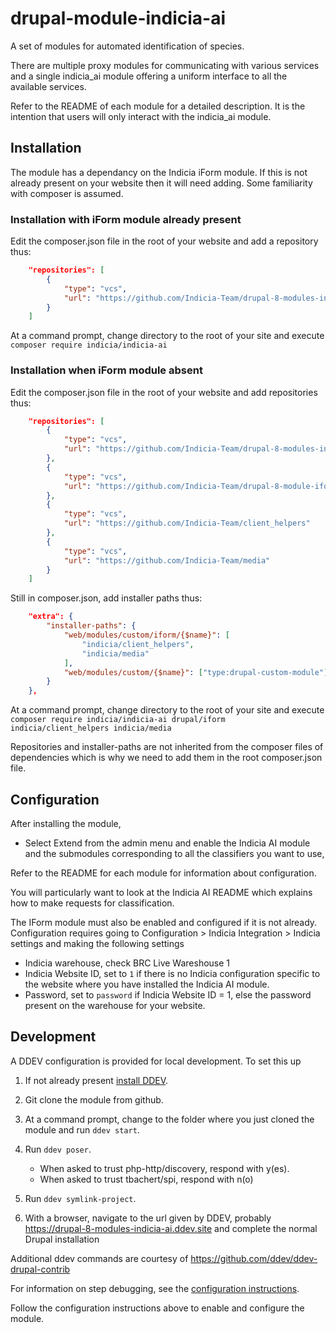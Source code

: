 # drupal-module-indicia-ai

A set of modules for automated identification of species.

There are multiple proxy modules for communicating with various services and
a single indicia_ai module offering a uniform interface to all the available
services.

Refer to the README of each module for a detailed description. It is the
intention that users will only interact with the indicia_ai module.

## Installation

The module has a dependancy on the Indicia iForm module. If this is not already
present on your website then it will need adding. Some familiarity with
composer is assumed.

### Installation with iForm module already present

Edit the composer.json file in the root of your website and add a repository
thus:
```json
    "repositories": [
        {
            "type": "vcs",
            "url": "https://github.com/Indicia-Team/drupal-8-modules-indicia-ai"
        }
    ]
```
At a command prompt, change directory to the root of your site and execute
`composer require indicia/indicia-ai`

### Installation when iForm module absent

Edit the composer.json file in the root of your website and add repositories
thus:
```json
    "repositories": [
        {
            "type": "vcs",
            "url": "https://github.com/Indicia-Team/drupal-8-modules-indicia-ai"
        },
        {
            "type": "vcs",
            "url": "https://github.com/Indicia-Team/drupal-8-module-iform"
        },
        {
            "type": "vcs",
            "url": "https://github.com/Indicia-Team/client_helpers"
        },
        {
            "type": "vcs",
            "url": "https://github.com/Indicia-Team/media"
        }
    ]
```
Still in composer.json, add installer paths thus:
```json
    "extra": {
        "installer-paths": {
            "web/modules/custom/iform/{$name}": [
                "indicia/client_helpers",
                "indicia/media"
            ],
            "web/modules/custom/{$name}": ["type:drupal-custom-module"]
        }
    },
```
At a command prompt, change directory to the root of your site and execute
`composer require indicia/indicia-ai drupal/iform indicia/client_helpers indicia/media`

Repositories and installer-paths are not inherited from the composer files of
dependencies which is why we need to add them in the root composer.json file.

## Configuration

After installing the module,

  - Select Extend from the admin menu and enable the Indicia AI module and the
    submodules corresponding to all the classifiers you want to use,

  Refer to the README for each module for information about configuration.

  You will particularly want to look at the Indicia AI README which explains
  how to make requests for classification.

The IForm module must also be enabled and configured if it is not already.
Configuration requires going to Configuration > Indicia Integration > Indicia
settings and making the following settings
  - Indicia warehouse, check BRC Live Wareshouse 1
  - Indicia Website ID, set to `1` if there is no Indicia configuration specific
    to the website where you have installed the Indicia AI module.
  - Password, set to `password` if Indicia Website ID = 1, else the password
    present on the warehouse for your website.

## Development

A DDEV configuration is provided for local development. To set this up

1. If not already present
[install DDEV](https://ddev.readthedocs.io/en/stable/users/install/ddev-installation/).

1. Git clone the module from github.

1. At a command prompt, change to the folder where you just cloned the module and
run `ddev start`.

1. Run `ddev poser`.

   - When asked to trust php-http/discovery, respond with y(es).
   - When asked to trust tbachert/spi, respond with n(o)

1. Run `ddev symlink-project`.

1. With a browser, navigate to the url given by DDEV, probably
https://drupal-8-modules-indicia-ai.ddev.site and complete the normal Drupal
installation

Additional ddev commands are courtesy of https://github.com/ddev/ddev-drupal-contrib

For information on step debugging, see the
[configuration instructions](https://ddev.readthedocs.io/en/latest/users/debugging-profiling/step-debugging/).


Follow the configuration instructions above to enable and configure the module.
